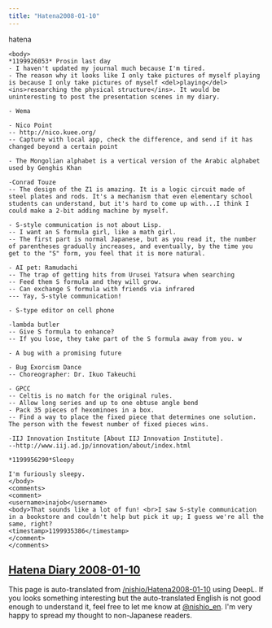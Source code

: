 ```yaml
---
title: "Hatena2008-01-10"
---
```


hatena

```
<body>
*1199926053* Prosin last day
- I haven't updated my journal much because I'm tired.
- The reason why it looks like I only take pictures of myself playing is because I only take pictures of myself <del>playing</del><ins>researching the physical structure</ins>. It would be uninteresting to post the presentation scenes in my diary.

- Wema

- Nico Point
-- http://nico.kuee.org/
-- Capture with local app, check the difference, and send if it has changed beyond a certain point

- The Mongolian alphabet is a vertical version of the Arabic alphabet used by Genghis Khan

-Conrad Touze
-- The design of the Z1 is amazing. It is a logic circuit made of steel plates and rods. It's a mechanism that even elementary school students can understand, but it's hard to come up with...I think I could make a 2-bit adding machine by myself.

- S-style communication is not about Lisp.
-- I want an S formula girl, like a math girl.
-- The first part is normal Japanese, but as you read it, the number of parentheses gradually increases, and eventually, by the time you get to the "S" form, you feel that it is more natural.

- AI pet: Ramudachi
-- The trap of getting hits from Urusei Yatsura when searching
-- Feed them S formula and they will grow.
-- Can exchange S formula with friends via infrared
--- Yay, S-style communication!

- S-type editor on cell phone

-lambda butler
-- Give S formula to enhance?
-- If you lose, they take part of the S formula away from you. w

- A bug with a promising future

- Bug Exorcism Dance
-- Choreographer: Dr. Ikuo Takeuchi

- GPCC
-- Celtis is no match for the original rules.
-- Allow long series and up to one obtuse angle bend
- Pack 35 pieces of hexominoes in a box.
-- Find a way to place the fixed piece that determines one solution. The person with the fewest number of fixed pieces wins.

-IIJ Innovation Institute [About IIJ Innovation Institute].
--http://www.iij.ad.jp/innovation/about/index.html

*1199956290*Sleepy

I'm furiously sleepy.
</body>
<comments>
<comment>
<username>inajob</username>
<body>That sounds like a lot of fun! <br>I saw S-style communication in a bookstore and couldn't help but pick it up; I guess we're all the same, right?
<timestamp>1199935386</timestamp>
</comment>
</comments>
```


[Hatena Diary 2008-01-10](https://nishiohirokazu.hatenadiary.org/archive/2008/01/10)
---
This page is auto-translated from [/nishio/Hatena2008-01-10](https://scrapbox.io/nishio/Hatena2008-01-10) using DeepL. If you looks something interesting but the auto-translated English is not good enough to understand it, feel free to let me know at [@nishio_en](https://twitter.com/nishio_en). I'm very happy to spread my thought to non-Japanese readers.